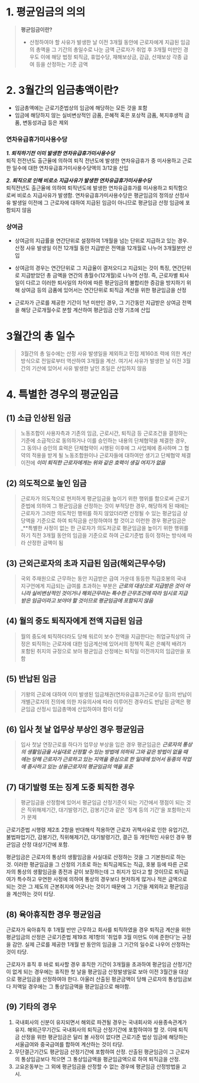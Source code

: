 # 1. 평균임금의 의의

> **평균임금이란?**
>
> - 산정하여야 할 사유가 발생한 날 이전 3개월 동안에 근로자에게 지급된 임금의 총액을 그 기간의 총일수로 나눈 금액
> 근로자가 취업 후 3개월 미만인 경우도 이에 해당
> 법정 퇴직금, 휴업수당, 재해보상금, 감급, 산재보상 각종 급여 등을 산정하는 기준 금액

# 2. 3월간의 임금총액이란?

- 임금총액에는 근로기준법상의 임금에 해당하는 모든 것을 포함
- 임금에 해당하지 않는 실비변상적인 금품, 은혜적 혹은 포상적 금품, 복지후생적 금품, 변동성과급 등은 제외

### 연차유급휴가미사용수당

_**1. 퇴직하기전 이미 발생한 연차유급휴가미사용수당**_  
퇴직 전전년도 출근율에 의하여 퇴직 전년도에 발생한 연차유급휴가 중 미사용하고 근로한 일수에 대한 연차유급휴가미사용수당액의 3/12을 산입

_**2. 퇴직으로 인해 비로소 지급사유가 발생한 연차유급휴가미사용수당**_  
퇴직전년도 출근율에 의하여 퇴직년도에 발생한 연차유급휴가를 미사용하고 퇴직함으로써 비로소 지급사유가 발생함. 연차유급휴가미사용수당은 평균임금의 정의상 산정사유 발생일 이전에 그 근로자에 대하여 지급된 임금이 아니므로 평균임금 산정 임금에 포함되지 않음

### 상여금
- 상여금의 지급률을 연간단위로 설정하여 1개월을 넘는 단위로 지급하고 있는 경우. 산정 사유 발생일 이전 12개월 동안 지급받은 전액을 12개월로 나누어 3개월분만 산입

- 상여금의 경우는 연간단위로 그 지급율이 결저오디고 지급되는 것이 특징, 연간단위로 지급받았던 총 금액을 연간의 총월수(12개월)로 나누어 산정. 즉, 근로자별 퇴사일이 다르고 이러한 퇴사일의 차이에 따른 평균임금의 불합리한 증감을 방지하기 위해 상여금 등의 금품에 있어서는 연간단위로 퇴직금 계산을 위한 평균임금을 산정  
  
- 근로자가 근로를 제공한 기간이 1년 미만인 경우, 그 기간동안 지급받은 상여금 전액을 해당 근로개월수로 분할 계산하여 평균임금 산정 기초에 산입

# 3월간의 총 일수
> 3월간의 총 일수에는 산정 사유 발생일을 제외하고 민접 제160조 력에 의한 계산방식으로 전일로부터 역산하여 3개월을 계산. 여기서 사유가 발생한 날 이전 3월간의 기산에 있어서 사유 발생한 날인 초일은 산입하지 않음

# 4. 특별한 경우의 평균임금

## (1) 소급 인상된 임금
> 노동조합이 사용자측과 기존의 임금, 근로시간, 퇴직금 등 근로조건을 결정하는 기준에 소급적으로 동의하거나 이를 승인하는 내용의 단체협약을 체결한 경우, 그 동의나 승인의 효력은 단체협약이 시행된 이후에 그 사업체에 종사하며 그 협약의 적용을 받게 될 노동조합원이나 근로자들에 대하여만 생기고 단체협약 체결 이전에 _**이미 퇴직한 근로자에게는 위와 같은 효력이 생길 여지가 없음**_

## (2) 의도적으로 높인 임금

> 근로자가 의도적으로 현저하게 평균임금을 높이기 위한 행위를 함으로써 근로기준법에 의하여 그 평균임금을 산정하는 것이 부적당한 경우, 해당하게 된 때에는 근로자가 그러한 의도적인 행위를 하지 않았더라면 산정될 수 있는 평균임금 상당액을 기준으로 하여 퇴직금을 산정하여야 할 것이고 이런한 경우 평균임금은 _**특별한 사정이 없는 한 근로자가 의도저긍로 평균임금을 높이기 위한 행위를 하기 직전 3개월 동안의 임금을 기준으로 하여 근로기준법 등이 정하는 방식에 따라 산정한 금액이 됨

## (3) 근외근로자의 초과 지급된 임금(해외근무수당)

> 국외 주재원으로 근무하는 동안 지급받은 급여 가운데 동등한 직급호봉의 국내 지구언에게 지급되는 급여를 초과하는 부분은 _**근로의 대상으로 지급받은 것이 아니라 실비변상적인 것이거나 해외근무라는 특수한 근무조건에 따라 임시로 지급받은 임금이라고 보야야 할 것이므로 평균임금에 포함되지 않음**_

## (4) 월의 중도 퇴직자에게 전액 지급된 임금

> 월의 중도에 퇴직하더라도 당해 워르이 보수 전액을 지급한다는 취업규칙상의 규정은 퇴직하는 근로자에 대한 임금계산에 있어서의 정책적 혹은 은혜적 배려가 포함된 취지의 규정으로 보아 평균임금 산정에는 퇴직일 이전까지의 임금만을 포함

## (5) 반납된 임금

> 기왕의 근로에 대하여 이미 발생된 임금채권(연차유급휴가근로수당 등)의 반납이 개별근로자의 진의에 의한 자유의사에 따라 이루어진 경우라도 반납된 금액은 평균임금 산정시 임금총액에 산입하여야 함이 타당

## (6) 입사 첫 날 업무상 부상인 경우 평균임금

> 입사 첫날 연장근로를 하다가 업무상 부상을 입은 경우 평균임금은 _**근로자의 통상의 생활임금을 사실대로 산정할 수 있는 방법에 의하되 그와 같은 방법이 없을 때에는 당해 근로자가 근로하고 있는 지역을 중심으로 한 일대에 있어서 동종의 작업에 종사하고 있는 상용근로자의 평균임금의 액을 표준**_

## (7) 대기발령 또는 징계 도중 퇴직한 경우

> 평균임금을 산정함에 있어서 평균임금 산정기준이 되는 기간에서 쟁점이 되는 것은 직위해제기간, 대기발령기간, 감봉기간과 같은 '징계 등의 기간'을 포함하는지가 문제

근로기준법 시행령 제2조 2항을 반대해석 적용하면 근로자 귀책사유로 인한 유업기간, 불법파업기간, 감봉기간, 직위해제기간, 대기발령기간, 결근 등 개인적인 사유인 경우 평균임금 산정 대상기간에 포함. 


평균임금은 근로자의 통상의 생활임금을 사실대로 산정하는 것을 그 기본원리로 하는 것. 이러한 평균임금을 그 산정의 기초로 하는 퇴직금제도는 직급, 호봉 등에 따른 근로자의 통상의 생활임금을 종전과 같이 보장하는데 그 취지가 있다고 할 것이므로 퇴직급여가 특수하고 우연한 사정에 의하여 통상의 경우보다 현저하게 많거나 적은 금액으로 되는 것은 그 제도의 근본취지에 어긋나는 것이기 때문에 그 기간을 제외하고 평균임금을 계산하는 것이 타당.


## (8) 육아휴직한 경우 평균임금

근로자가 육아휴직 후 1개월 반만 근무하고 회사를 퇴직하였을 경우 퇴직금 계산을 위한 평균임금의 산정은 근로기준법 제19조 제1항의 '취업후 3월 미만도 이에 준한다'는 규정을 감안. 실제 근로를 제공한 1개월 반 동안의 임금을 그 기간의 일수로 나우어 산정하는 것이 타당.

근로자가 휴직 후 바로 퇴사할 경우 휴직한 기간이 3개월을 초과하여 평균임금 산정기간이 없게 되는 경우에는 휴직한 첫 날을 평균임금 산정발생일로 보아 이전 3월간을 대상으로 평균임금을 산정하여야 한다. 아울러 산출된 평균금액이 당해 근로자의 통상임금보다 저액일 경우에는 그 통상임금액을 평균임금으로 해야함.


## (9) 기타의 경우

1. 국내회사의 신분이 유지되면서 해외로 파견될 경우는 국내회사와 사용종속관계가 유지. 해외근무기간도 국내회사의 퇴직금 산정기간에 포함하여야 할 것. 이때 퇴직금 산정을 위한 평균임금은 달리 볼 사정이 없다면 근로기준 법상 임금에 해당하는 서울급여와 중국급여를 합하여 계산하는 것이 타당.
2. 무단결근기간도 평균임금 산정기간에 포함하여 산정. 산출된 평균임금이 그 근로자의 통상임금보다 적으면 그 통상임금액을 평균임금액으로 하여 퇴직금을 산정.
3. 고요온동부는 그 외에 평균임금을 산정할 수 없는 경우에 평균임금 산정방법을 고시.

